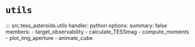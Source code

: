 # `utils`

::: src.tess_asteroids.utils
    handler: python
    options:
      summary: false
      members:
        - target_observability
        - calculate_TESSmag
        - compute_moments
        - plot_img_aperture
        - animate_cube